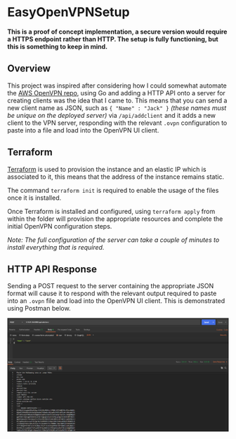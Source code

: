 # EasyOpenVPNSetup

**This is a proof of concept implementation, a secure version would require a HTTPS endpoint rather than HTTP. The setup is fully functioning, but this is something to keep in mind.**

## Overview
This project was inspired after considering how I could somewhat automate the [AWS OpenVPN repo](https://github.com/jdockerty/OpenVPNAWS), using Go and adding a HTTP API onto a server for creating clients was the idea that I came to. This means that you can send a new client name as JSON, such as `{ "Name" : "Jack" }` *(these names must be unique on the deployed server)* via `/api/addclient` and it adds a new client to the VPN server, responding with the relevant `.ovpn` configuration to paste into a file and load into the OpenVPN UI client. 

## Terraform
[Terraform](https://www.terraform.io/downloads.html) is used to provision the instance and an elastic IP which is associated to it, this means that the address of the instance remains static.

The command `terraform init` is required to enable the usage of the files once it is installed. 

Once Terraform is installed and configured, using `terraform apply` from within the folder will provision the appropriate resources and complete the initial OpenVPN configuration steps. 

*Note: The full configuration of the server can take a couple of minutes to install everything that is required.*

## HTTP API Response
Sending a POST request to the server containing the appropriate JSON format will cause it to respond with the relevant output required to paste into an `.ovpn` file and load into the OpenVPN UI client. This is demonstrated using Postman below.

![POST Request](https://github.com/jdockerty/EasyOpenVPNSetup/blob/master/Images/POST%20request.png)
